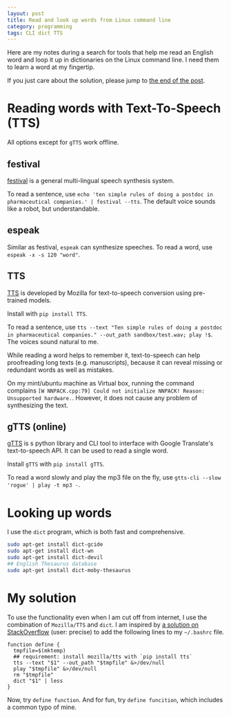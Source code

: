 ```yaml
---
layout: post
title: Read and look up words from Linux command line
category: programming
tags: CLI dict TTS
---
```


Here are my notes during a search for tools that help me read an English word and loop it up in dictionaries on the Linux command line. I need them to learn a word at my fingertip.

If you just care about the solution, please jump to [the end of the post](#my-solution).

# Reading words with Text-To-Speech (TTS)

All options except for `gTTS` work offline.

## festival

[festival](https://wiki.archlinux.org/title/Festival) is a general multi-lingual speech synthesis system.

To read a sentence, use `echo 'ten simple rules of doing a postdoc in pharmaceutical companies.' | festival --tts`. The default voice sounds like a robot, but understandable.

## espeak

Similar as festival, `espeak` can synthesize speeches. To read a word, use `espeak -x -s 120 "word"`.

## TTS

[TTS](https://github.com/mozilla/TTS) is developed by Mozilla for text-to-speech conversion using pre-trained models.

Install with `pip install TTS`.

To read a sentence, use `tts --text "Ten simple rules of doing a postdoc in pharmaceutical companies." --out_path sandbox/test.wav; play !$`. The voices sound natural to me.

While reading a word helps to remember it, text-to-speech can help proofreading long texts (e.g. manuscripts), because it can reveal missing or redundant words as well as mistakes.

On my mint/ubuntu machine as Virtual box, running the command complains `[W NNPACK.cpp:79] Could not initialize NNPACK! Reason: Unsupported hardware.`. However, it does not cause any problem of synthesizing the text.

## gTTS (online)

[gTTS](https://gtts.readthedocs.io/en/latest/) is s python library and CLI tool to interface with Google Translate's text-to-speech API. It can be used to read a single word.

Install `gTTS` with `pip install gTTS`.

To read a word slowly and play the mp3 file on the fly, use `gtts-cli --slow 'rogue' | play -t mp3 -`.

# Looking up words

I use the `dict` program, which is both fast and comprehensive.

```bash
sudo apt-get install dict-gcide
sudo apt-get install dict-wn
sudo apt-get install dict-devil
## English Thesaurus database
sudo apt-get install dict-moby-thesaurus
```

# My solution

To use the functionality even when I am cut off from internet, I use the
combination of `Mozilla/TTS` and `dict`. I am inspired by [a solution on
StackOverflow](https://askubuntu.com/questions/170775/offline-dictionary-with-pronunciation-and-usages)
(user: precise) to add the following lines to my `~/.bashrc` file.

```
function define {
  tmpfile=$(mktemp)
  ## requirement: install mozilla/tts with `pip install tts`
  tts --text "$1" --out_path "$tmpfile" &>/dev/null
  play "$tmpfile" &>/dev/null
  rm "$tmpfile"
  dict "$1" | less
}
```

Now, try `define function`. And for fun, try `define funcition`, which includes a common typo of mine.
